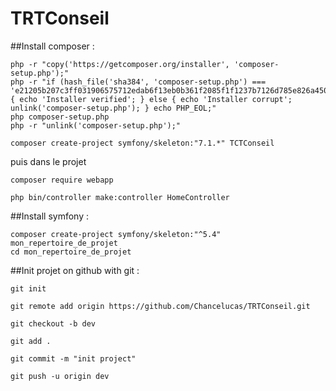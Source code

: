 # TRTConseil

##Install composer :
```
php -r "copy('https://getcomposer.org/installer', 'composer-setup.php');"
php -r "if (hash_file('sha384', 'composer-setup.php') === 'e21205b207c3ff031906575712edab6f13eb0b361f2085f1f1237b7126d785e826a450292b6cfd1d64d92e6563bbde02') { echo 'Installer verified'; } else { echo 'Installer corrupt'; unlink('composer-setup.php'); } echo PHP_EOL;"
php composer-setup.php
php -r "unlink('composer-setup.php');"
```
```
composer create-project symfony/skeleton:"7.1.*" TCTConseil
```
puis dans le projet
```
composer require webapp
```
```
php bin/controller make:controller HomeController
```



##Install symfony : 
```
composer create-project symfony/skeleton:"^5.4" mon_repertoire_de_projet
cd mon_repertoire_de_projet
```



##Init projet on github with git : 
```
git init
```
```
git remote add origin https://github.com/Chancelucas/TRTConseil.git
```
```
git checkout -b dev
```
```
git add .
```
```
git commit -m "init project"
```
```
git push -u origin dev
```
